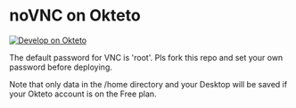 # noVNC on Okteto
[![Develop on Okteto](https://okteto.com/develop-okteto.svg)](https://cloud.okteto.com/deploy?repository=https://github.com/314257smcag2/VPSMG2)

The default password for VNC is 'root'. Pls fork this repo and set your own password before deploying.

Note that only data in the /home directory and your Desktop will be saved if your Okteto account is on the Free plan.
